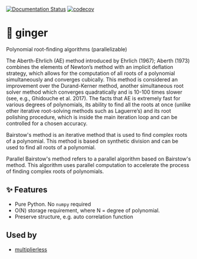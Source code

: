 [![Documentation Status](https://readthedocs.org/projects/ginger/badge/?version=latest)](https://ginger.readthedocs.io/en/latest/?badge=latest)
[![codecov](https://codecov.io/gh/luk036/ginger/branch/main/graph/badge.svg?token=hbjnTDpNeg)](https://codecov.io/gh/luk036/ginger)

# 🫚 ginger

Polynomial root-finding algorithms (parallelizable)

The Aberth-Ehrlich (AE) method introduced by Ehrlich (1967); Aberth (1973) combines the elements of Newton’s method with an implicit deflation strategy, which allows for the computation of all roots of a polynomial simultaneously and converges cubically. This method is considered an improvement over the Durand-Kerner method, another simultaneous root solver method which converges quadratically and is 10-100 times slower (see, e.g., Ghidouche et al. 2017). The facts that AE is extremely fast for various degrees of polynomials, its ability to find all the roots at once (unlike other iterative root-solving methods such as Laguerre’s) and its root polishing procedure, which is inside the main iteration loop and can be controlled for a chosen accuracy.

Bairstow's method is an iterative method that is used to find complex roots of a polynomial. This method is based on synthetic division and can be used to find all roots of a polynomial.

Parallel Bairstow's method refers to a parallel algorithm based on Bairstow's method. This algorithm uses parallel computation to accelerate the process of finding complex roots of polynomials.

## ✨ Features

- Pure Python. No `numpy` required
- O(N) storage requirement, where N = degree of polynomial.
- Preserve structure, e.g. auto correlation function

## Used by

- [multiplierless](https://github.com/luk036/multiplierless)
